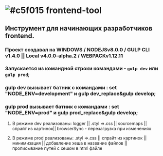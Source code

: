 # ![#c5f015](https://placehold.it/15/c5f015/000000?text='') frontend-tool

## Инструмент для начинающих разработчиков frontend.

### Проект создавал на WINDOWS / NODEJSv8.0.0 / GULP CLI v1.4.0 || Local v4.0.0-alpha.2 / WEBPACKv1.12.11

### Запускается из командной строки командами - `gulp dev` или `gulp prod`;

### gulp dev вызывает батник с командами : set "NODE_ENV=development" и gulp dev_replace&gulp develop;

### gulp prod вызывает батник с командами : set "NODE_ENV=prod" и gulp prod_replace&gulp develop;

1. В режиме dev реализованы: logger || .styl =>.css || sourcemaps || спрайт из картинок|| browserSync - перезагрузка при изменениях 

2. В режиме prod реализованы: .styl =>.css || спрайт из картинок  || минимизация || добавление хеша в название файлов || прописывание путей с хешом в html файле
